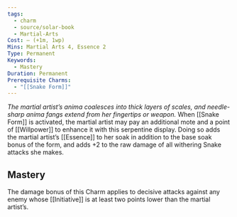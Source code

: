 ```yaml
---
tags:
  - charm
  - source/solar-book
  - Martial-Arts
Cost: — (+1m, 1wp)
Mins: Martial Arts 4, Essence 2
Type: Permanent
Keywords:
  - Mastery
Duration: Permanent
Prerequisite Charms:
  - "[[Snake Form]]"
---
```

*The martial artist’s anima coalesces into thick layers of scales, and needle-sharp anima fangs extend from her fingertips or weapon.*
When [[Snake Form]] is activated, the martial artist may pay an additional mote and a point of [[Willpower]] to enhance it with this serpentine display. Doing so adds the martial artist’s [[Essence]] to her soak in addition to the base soak bonus of the form, and adds +2 to the raw damage of all withering Snake attacks she makes. 
## Mastery
The damage bonus of this Charm applies to decisive attacks against any enemy whose [[Initiative]] is at least two points lower than the martial artist’s.